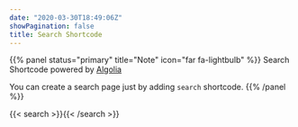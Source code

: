 ```yaml
---
date: "2020-03-30T18:49:06Z"
showPagination: false
title: Search Shortcode
---
```


{{% panel status="primary" title="Note" icon="far fa-lightbulb" %}}
Search Shortcode powered by [Algolia](https://www.algolia.com/)

You can create a search page just by adding `search` shortcode.
{{% /panel %}}

{{< search >}}{{< /search >}}
